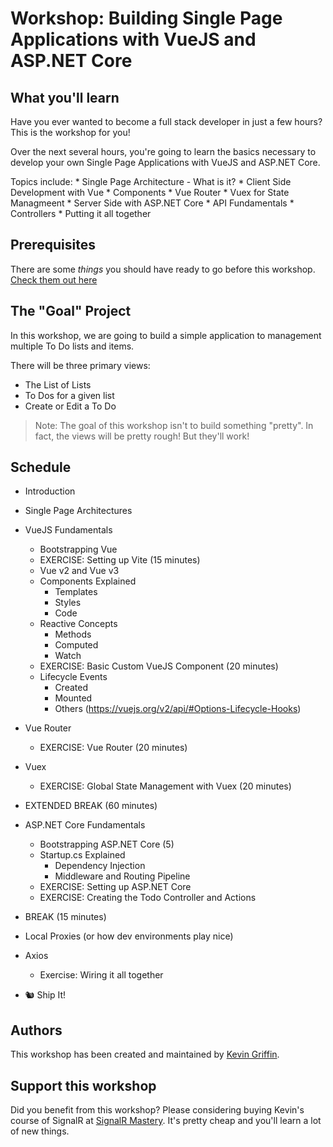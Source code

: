 # Workshop: Building Single Page Applications with VueJS and ASP.NET Core

## What you'll learn
Have you ever wanted to become a full stack developer in just a few hours?  This is the workshop for you!

Over the next several hours, you're going to learn the basics necessary to develop your own Single Page Applications with VueJS and ASP.NET Core.

Topics include:
    * Single Page Architecture - What is it?
    * Client Side Development with Vue
        * Components
        * Vue Router
        * Vuex for State Managmeent
    * Server Side with ASP.NET Core
        * API Fundamentals
        * Controllers
    * Putting it all together


## Prerequisites
There are some *things* you should have ready to go before this workshop.  [Check them out here](Prerequsites.md)

## The "Goal" Project
In this workshop, we are going to build a simple application to management multiple To Do lists and items.

There will be three primary views:

* The List of Lists
* To Dos for a given list
* Create or Edit a To Do

> Note: The goal of this workshop isn't to build something "pretty".  In fact, the views will be pretty rough!  But they'll work!

## Schedule

- Introduction  
- Single Page Architectures  
- VueJS Fundamentals  
    - Bootstrapping Vue
    - EXERCISE: Setting up Vite (15 minutes)
    - Vue v2 and Vue v3
    - Components Explained
        - Templates
        - Styles
        - Code
    - Reactive Concepts
        - Methods
        - Computed
        - Watch
    - EXERCISE: Basic Custom VueJS Component (20 minutes)
    - Lifecycle Events
        - Created
        - Mounted
        - Others (https://vuejs.org/v2/api/#Options-Lifecycle-Hooks)
- Vue Router
    - EXERCISE: Vue Router (20 minutes)
- Vuex
    - EXERCISE: Global State Management with Vuex (20 minutes)

- EXTENDED BREAK (60 minutes)

- ASP.NET Core Fundamentals
    - Bootstrapping ASP.NET Core (5)
    - Startup.cs Explained
        - Dependency Injection
        - Middleware and Routing Pipeline
    - EXERCISE: Setting up ASP.NET Core
    - EXERCISE: Creating the Todo Controller and Actions

- BREAK (15 minutes)

- Local Proxies (or how dev environments play nice)
- Axios
    - Exercise: Wiring it all together

- 🐿 Ship It!

## Authors
This workshop has been created and maintained by [Kevin Griffin](https://twitter.com/1kevgriff).

## Support this workshop
Did you benefit from this workshop? Please considering buying Kevin's course of SignalR at [SignalR Mastery](https://signalrmastery.com/).  It's pretty cheap and you'll learn a lot of new things.